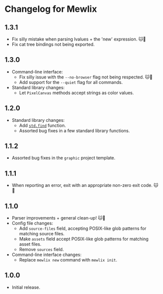 # Changelog for Mewlix

## 1.3.1

- Fix silly mistake when parsing lvalues + the 'new' expression. 🐱💖
- Fix cat tree bindings not being exported.

## 1.3.0

- Command-line interface:
    - Fix silly issue with the `--no-browser` flag not being respected. 🐱💖
    - Add support for the `--quiet` flag for all commands.
- Standard library changes:
    - Let `PixelCanvas` methods accept strings as color values.

## 1.2.0

- Standard library changes:
    - Add [`std.find`](https://kbmackenzie.xyz/projects/mewlix/std#std-find) function.
    - Assorted bug fixes in a few standard library functions.

## 1.1.2

- Assorted bug fixes in the `graphic` project template.

## 1.1.1

- When reporting an error, exit with an appropriate non-zero exit code. 🐱💖

## 1.1.0

- Parser improvements + general clean-up! 🐱💖
- Config file changes:
    - Add `source-files` field, accepting POSIX-like glob patterns for matching source files.
    - Make `assets` field accept POSIX-like glob patterns for matching asset files.
    - Remove `sources` field.
- Command-line interface changes:
    - Replace `mewlix new` command with `mewlix init`.

## 1.0.0

- Initial release.
